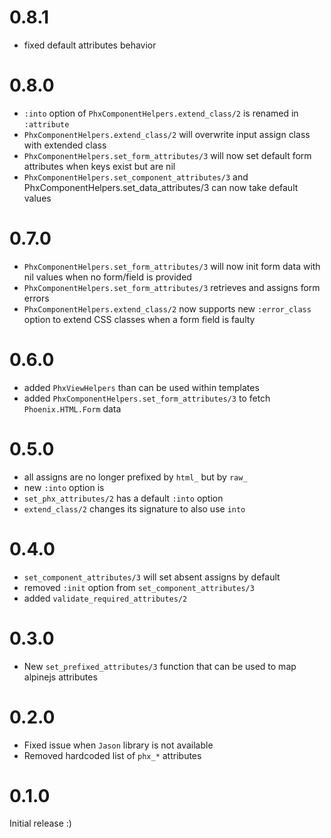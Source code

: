 # 0.8.1
- fixed default attributes behavior

# 0.8.0
- `:into` option of `PhxComponentHelpers.extend_class/2` is renamed in `:attribute`
- `PhxComponentHelpers.extend_class/2` will overwrite input assign class with extended class
- `PhxComponentHelpers.set_form_attributes/3` will now set default form attributes when keys
exist but are nil
- `PhxComponentHelpers.set_component_attributes/3` and PhxComponentHelpers.set_data_attributes/3
can now take default values

# 0.7.0
- `PhxComponentHelpers.set_form_attributes/3` will now init form data with nil values
when no form/field is provided
- `PhxComponentHelpers.set_form_attributes/3` retrieves and assigns form errors
- `PhxComponentHelpers.extend_class/2` now supports new `:error_class` option to
extend CSS classes when a form field is faulty

# 0.6.0
- added `PhxViewHelpers` than can be used within templates
- added `PhxComponentHelpers.set_form_attributes/3` to fetch `Phoenix.HTML.Form` data

# 0.5.0
- all assigns are no longer prefixed by `html_` but by `raw_`
- new `:into` option is 
- `set_phx_attributes/2` has a default `:into` option
- `extend_class/2` changes its signature to also use `into`

# 0.4.0
- `set_component_attributes/3` will set absent assigns by default
- removed `:init` option from `set_component_attributes/3`
- added `validate_required_attributes/2` 

# 0.3.0
- New `set_prefixed_attributes/3` function that can be used to map alpinejs attributes

# 0.2.0
- Fixed issue when `Jason` library is not available
- Removed hardcoded list of `phx_*` attributes

# 0.1.0
Initial release :)